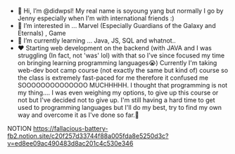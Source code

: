 - 👋 Hi, I’m @didwpsl! My real name is soyoung yang but normally I go by Jenny especially when I'm with international friends :)
- 👀 I’m interested in ... Marvel (Especially Guardians of the Galaxy and Eternals) , Game
- 🌱 I’m currently learning ... Java, JS, SQL and whatnot.. 
- :heart:
Starting web development on the backend (with JAVA and I was struggling (In fact, not 'was' lol) with that so I’ve since focused my time on bringing learning programming languages:sob:) Currently I'm taking web-dev boot camp course (not exactly the same but kind of) course so the class is extremely fast-paced for me therefore it confused me SOOOOOOOOOOOOOO MUCHHHHH. I thought that programming is not my thing....  I was even weighing my options, to give up this course or not but I've decided not to give up. I'm still having a hard time to get used to programming languages but I'll do my best,  try to find my own way and overcome it as I've done so far.🙂

NOTION
https://fallacious-battery-fb2.notion.site/c20f257d33744f88a005fda8e5250d3c?v=ed8ee09ac490483d8ac201c4c530e346

 
 
 
